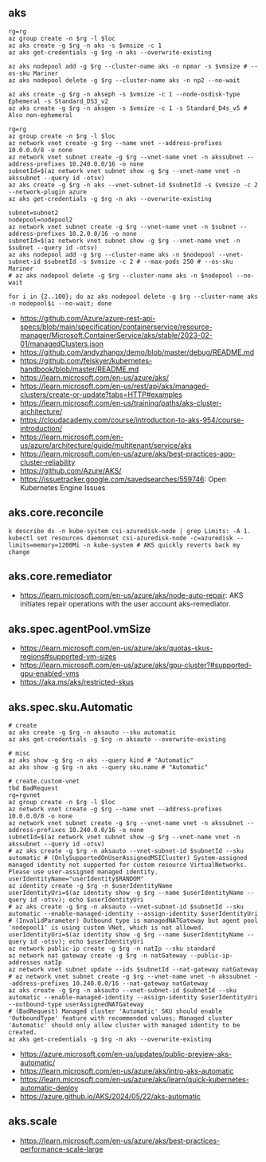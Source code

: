 ## aks
```
rg=rg
az group create -n $rg -l $loc
az aks create -g $rg -n aks -s $vmsize -c 1
az aks get-credentials -g $rg -n aks --overwrite-existing

az aks nodepool add -g $rg --cluster-name aks -n npmar -s $vmsize # --os-sku Mariner
az aks nodepool delete -g $rg --cluster-name aks -n np2 --no-wait
```

```
az aks create -g $rg -n akseph -s $vmsize -c 1 --node-osdisk-type Ephemeral -s Standard_DS3_v2
az aks create -g $rg -n aksgen -s $vmsize -c 1 -s Standard_D4s_v5 # Also non-ephemeral
```

```
rg=rg
az group create -n $rg -l $loc
az network vnet create -g $rg --name vnet --address-prefixes 10.0.0.0/8 -o none 
az network vnet subnet create -g $rg --vnet-name vnet -n akssubnet --address-prefixes 10.240.0.0/16 -o none 
subnetId=$(az network vnet subnet show -g $rg --vnet-name vnet -n akssubnet --query id -otsv)
az aks create -g $rg -n aks --vnet-subnet-id $subnetId -s $vmsize -c 2 --network-plugin azure
az aks get-credentials -g $rg -n aks --overwrite-existing

subnet=subnet2
nodepool=nodepool2
az network vnet subnet create -g $rg --vnet-name vnet -n $subnet --address-prefixes 10.2.0.0/16 -o none 
subnetId=$(az network vnet subnet show -g $rg --vnet-name vnet -n $subnet --query id -otsv)
az aks nodepool add -g $rg --cluster-name aks -n $nodepool --vnet-subnet-id $subnetId -s $vmsize -c 2 # --max-pods 250 # --os-sku Mariner
# az aks nodepool delete -g $rg --cluster-name aks -n $nodepool --no-wait

for i in {2..100}; do az aks nodepool delete -g $rg --cluster-name aks -n nodepool$i --no-wait; done
```

- https://github.com/Azure/azure-rest-api-specs/blob/main/specification/containerservice/resource-manager/Microsoft.ContainerService/aks/stable/2023-02-01/managedClusters.json
- https://github.com/andyzhangx/demo/blob/master/debug/README.md
- https://github.com/feiskyer/kubernetes-handbook/blob/master/README.md
- https://learn.microsoft.com/en-us/azure/aks/
- https://learn.microsoft.com/en-us/rest/api/aks/managed-clusters/create-or-update?tabs=HTTP#examples
- https://learn.microsoft.com/en-us/training/paths/aks-cluster-architecture/
- https://cloudacademy.com/course/introduction-to-aks-954/course-introduction/
- https://learn.microsoft.com/en-us/azure/architecture/guide/multitenant/service/aks
- https://learn.microsoft.com/en-us/azure/aks/best-practices-app-cluster-reliability
- https://github.com/Azure/AKS/
- https://issuetracker.google.com/savedsearches/559746: Open Kubernetes Engine Issues

## aks.core.reconcile

```
k describe ds -n kube-system csi-azuredisk-node | grep Limits: -A 1.
kubectl set resources daemonset csi-azuredisk-node -c=azuredisk --limits=memory=1200Mi -n kube-system # AKS quickly reverts back my change
```

## aks.core.remediator

- https://learn.microsoft.com/en-us/azure/aks/node-auto-repair: AKS initiates repair operations with the user account aks-remediator.

## aks.spec.agentPool.vmSize

- https://learn.microsoft.com/en-us/azure/aks/quotas-skus-regions#supported-vm-sizes
- https://learn.microsoft.com/en-us/azure/aks/gpu-cluster?#supported-gpu-enabled-vms
- https://aka.ms/aks/restricted-skus

## aks.spec.sku.Automatic

```
# create
az aks create -g $rg -n aksauto --sku automatic
az aks get-credentials -g $rg -n aksauto --overwrite-existing

# misc
az aks show -g $rg -n aks --query kind # "Automatic"
az aks show -g $rg -n aks --query sku.name # "Automatic"

# create.custom-vnet
tbd BadRequest
rg=rgvnet
az group create -n $rg -l $loc
az network vnet create -g $rg --name vnet --address-prefixes 10.0.0.0/8 -o none 
az network vnet subnet create -g $rg --vnet-name vnet -n akssubnet --address-prefixes 10.240.0.0/16 -o none 
subnetId=$(az network vnet subnet show -g $rg --vnet-name vnet -n akssubnet --query id -otsv)
# az aks create -g $rg -n aksauto --vnet-subnet-id $subnetId --sku automatic # (OnlySupportedOnUserAssignedMSICluster) System-assigned managed identity not supported for custom resource VirtualNetworks. Please use user-assigned managed identity.
userIdentityName="userIdentity$RANDOM"
az identity create -g $rg -n $userIdentityName
userIdentityUri=$(az identity show -g $rg --name $userIdentityName --query id -otsv); echo $userIdentityUri
# az aks create -g $rg -n aksauto --vnet-subnet-id $subnetId --sku automatic --enable-managed-identity --assign-identity $userIdentityUri # (InvalidParameter) Outbound type is managedNATGateway but agent pool 'nodepool1' is using custom VNet, which is not allowed.
userIdentityUri=$(az identity show -g $rg --name $userIdentityName --query id -otsv); echo $userIdentityUri
az network public-ip create -g $rg -n natIp --sku standard
az network nat gateway create -g $rg -n natGateway --public-ip-addresses natIp
az network vnet subnet update --ids $subnetId --nat-gateway natGateway
# az network vnet subnet create -g $rg --vnet-name vnet -n akssubnet --address-prefixes 10.240.0.0/16 --nat-gateway natGateway
az aks create -g $rg -n aksauto --vnet-subnet-id $subnetId --sku automatic --enable-managed-identity --assign-identity $userIdentityUri --outbound-type userAssignedNATGateway
# (BadRequest) Managed cluster 'Automatic' SKU should enable 'OutboundType' feature with recommended values; Managed cluster 'Automatic' should only allow cluster with managed identity to be created.
az aks get-credentials -g $rg -n aks --overwrite-existing
```

- https://azure.microsoft.com/en-us/updates/public-preview-aks-automatic/
- https://learn.microsoft.com/en-us/azure/aks/intro-aks-automatic
- https://learn.microsoft.com/en-us/azure/aks/learn/quick-kubernetes-automatic-deploy
- https://azure.github.io/AKS/2024/05/22/aks-automatic

## aks.scale
- https://learn.microsoft.com/en-us/azure/aks/best-practices-performance-scale-large

